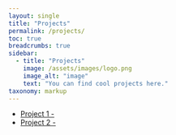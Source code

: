 ```yaml
---
layout: single
title: "Projects"
permalink: /projects/
toc: true
breadcrumbs: true
sidebar:
  - title: "Projects"
    image: /assets/images/logo.png
    image_alt: "image"
    text: "You can find cool projects here."
taxonomy: markup
---
```


- [Project 1 - ](/custom404)
- [Project 2 - ](/custom404)


